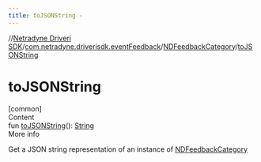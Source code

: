 ```yaml
---
title: toJSONString -
---
```

//[Netradyne Driveri SDK](../../index.md)/[com.netradyne.driverisdk.eventFeedback](../index.md)/[NDFeedbackCategory](index.md)/[toJSONString](to-j-s-o-n-string.md)



# toJSONString  
[common]  
Content  
fun [toJSONString](to-j-s-o-n-string.md)(): [String](https://kotlinlang.org/api/latest/jvm/stdlib/kotlin/-string/index.html)  
More info  


Get a JSON string representation of an instance of [NDFeedbackCategory](index.md)

  



